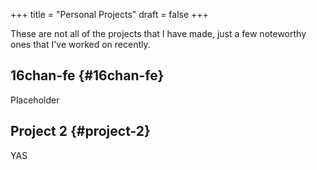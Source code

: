 +++
title = "Personal Projects"
draft = false
+++

These are not all of the projects that I have made, just a few
noteworthy ones that I've worked on recently.


## 16chan-fe {#16chan-fe}

Placeholder


## Project 2 {#project-2}

YAS